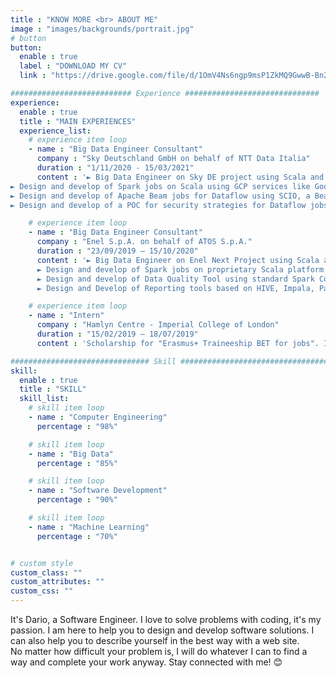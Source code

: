 ```yaml
---
title : "KNOW MORE <br> ABOUT ME"
image : "images/backgrounds/portrait.jpg"
# button
button:
  enable : true
  label : "DOWNLOAD MY CV"
  link : "https://drive.google.com/file/d/1OmV4Ns6ngp9msP1ZkMQ9GwwB-Bn2urcu/view?usp=sharing"

########################### Experience ##############################
experience:
  enable : true
  title : "MAIN EXPERIENCES"
  experience_list:
    # experience item loop
    - name : "Big Data Engineer Consultant"
      company : "Sky Deutschland GmbH on behalf of NTT Data Italia"
      duration : "1/11/2020 - 15/03/2021"
      content : '► Big Data Engineer on Sky DE project using Scala and Java programming languages and Google Cloud Platform.
► Design and develop of Spark jobs on Scala using GCP services like Google Cloud Storage, Pub/Sub, Google DLP and many more.
► Design and develop of Apache Beam jobs for Dataflow using SCIO, a Beam Scala framework, for both batch and streaming contexts using GCS and Kafka technologies into the ingestion layer.
► Design and develop of a POC for security strategies for Dataflow jobs using Google KMS, DLP and Google Tink crypto library.'

    # experience item loop
    - name : "Big Data Engineer Consultant"
      company : "Enel S.p.A. on behalf of ATOS S.p.A."
      duration : "23/09/2019 – 15/10/2020"
      content : '► Big Data Engineer on Enel Next Project using Scala and Java programming languages, Hadoop Cloudera Distribution.
      ► Design and develop of Spark jobs on proprietary Scala platform built on top of Spark core.
      ► Design and develop of Data Quality Tool using standard Spark Core API (spark 2.4.5 and Scala 2.11.12).
      ► Design and Develop of Reporting tools based on HIVE, Impala, Parquet/ORC/Avro files on S3 and HDFS for dataset materialization, Data Visualization and CSV/Excel file export.'

    # experience item loop
    - name : "Intern"
      company : "Hamlyn Centre - Imperial College of London"
      duration : "15/02/2019 – 18/07/2019"
      content : 'Scholarship for "Erasmus+ Traineeship BET for jobs". I developed a compression algorithm discussed in literature for an ECG sensor using C language. Furthermore, I worked on "abnormal gait detection" using Python language libraries combined with machine learning algorithms and methods for pre-processing, feature extraction, dataset creation, data visualization, discrete wavelet transformation and classification.'

############################### Skill #################################
skill:
  enable : true
  title : "SKILL"
  skill_list:
    # skill item loop
    - name : "Computer Engineering"
      percentage : "98%"

    # skill item loop
    - name : "Big Data"
      percentage : "85%"

    # skill item loop
    - name : "Software Development"
      percentage : "90%"

    # skill item loop
    - name : "Machine Learning"
      percentage : "70%"


# custom style
custom_class: ""
custom_attributes: ""
custom_css: ""
---
```


It's Dario, a Software Engineer. I love to solve problems with coding, it's my passion. I am here to help you to design and develop software solutions. I can also help you to describe yourself in the best way with a web site.<br>No matter how difficult your problem is, I will do whatever I can to find a way and complete your work anyway. Stay connected with me! 😊

